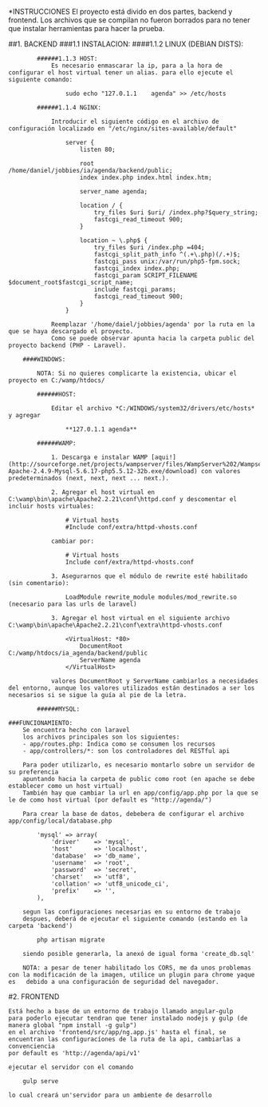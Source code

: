 *INSTRUCCIONES
El proyecto está divido en dos partes, backend y frontend.
Los archivos que se compilan no fueron borrados para no tener que instalar herramientas para hacer la prueba.

##1. BACKEND
	###1.1 INSTALACION:
		####1.1.2 LINUX (DEBIAN DISTS):
			
			######1.1.3 HOST:
				Es necesario enmascarar la ip, para a la hora de configurar el host virtual tener un alias. para ello ejecute el siguiente comando:

				    sudo echo "127.0.1.1	agenda" >> /etc/hosts 

			######1.1.4 NGINX:

				Introducir el siguiente código en el archivo de configuración localizado en "/etc/nginx/sites-available/default"

				    server {
				        listen 80;
				    
				        root /home/daniel/jobbies/ia/agenda/backend/public;
				        index index.php index.html index.htm;
				    
				        server_name agenda;
				    
				        location / {
				            try_files $uri $uri/ /index.php?$query_string;
				            fastcgi_read_timeout 900;
				        }
				    
				        location ~ \.php$ {
				            try_files $uri /index.php =404;
				            fastcgi_split_path_info ^(.+\.php)(/.+)$;
				            fastcgi_pass unix:/var/run/php5-fpm.sock;
				            fastcgi_index index.php;
				            fastcgi_param SCRIPT_FILENAME $document_root$fastcgi_script_name;
				            include fastcgi_params;
				            fastcgi_read_timeout 900;
				        }
				    }

				Reemplazar '/home/daiel/jobbies/agenda' por la ruta en la que se haya descargado el proyecto.
				Como se puede observar apunta hacia la carpeta public del proyecto backend (PHP - Laravel).

		####WINDOWS:

			NOTA: Si no quieres complicarte la existencia, ubicar el proyecto en C:/wamp/htdocs/ 

			######HOST:
				
				Editar el archivo *C:/WINDOWS/system32/drivers/etc/hosts*  y agregar 

				    **127.0.1.1 agenda**

			######WAMP:

				1. Descarga e instalar WAMP [aqui!](http://sourceforge.net/projects/wampserver/files/WampServer%202/Wampserver%202.5/wampserver2.5-Apache-2.4.9-Mysql-5.6.17-php5.5.12-32b.exe/download) con valores predeterminados (next, next, next ... next.).

				2. Agregar el host virtual en C:\wamp\bin\apache\Apache2.2.21\conf\httpd.conf y descomentar el incluir hosts virtuales:

				    # Virtual hosts
				    #Include conf/extra/httpd-vhosts.conf

				cambiar por: 

				    # Virtual hosts
				    Include conf/extra/httpd-vhosts.conf

				3. Asegurarnos que el módulo de rewrite esté habilitado (sin comentario):

					LoadModule rewrite_module modules/mod_rewrite.so (necesario para las urls de laravel)

				3. Agregar el host virtual en el siguiente archivo C:\wamp\bin\apache\Apache2.2.21\conf\extra\httpd-vhosts.conf
				    
				    <VirtualHost: *80>
				    	DocumentRoot C:/wamp/htdocs/ia_agenda/backend/public
				    	ServerName agenda
				    </VirtualHost>    

				valores DocumentRoot y ServerName cambiarlos a necesidades del entorno, aunque los valores utilizados están destinados a ser los necesarios si se sigue la guía al pie de la letra.

			######MYSQL:

	###FUNCIONAMIENTO:
		Se encuentra hecho con laravel
		los archivos principales son los siguientes:
		- app/routes.php: Indica como se consumen los recursos
		- app/controllers/*: son los controladores del RESTful api

		Para poder utilizarlo, es necesario montarlo sobre un servidor de su preferencia
		apuntando hacia la carpeta de public como root (en apache se debe establecer como un host virtual)
		También hay que cambiar la url en app/config/app.php por la que se le de como host virtual (por default es "http://agenda/")
		
		Para crear la base de datos, debebera de configurar el archivo app/config/local/database.php 
		    
		    'mysql' => array(
		        'driver'    => 'mysql',
		        'host'      => 'localhost',
		        'database'  => 'db_name',
		        'username'  => 'root',
		        'password'  => 'secret',
		        'charset'   => 'utf8',
		        'collation' => 'utf8_unicode_ci',
		        'prefix'    => '',
		    ),
		    
		segun las configuraciones necesarias en su entorno de trabajo
		despues, deberá de ejecutar el siguiente comando (estando en la carpeta 'backend')
		    
		    php artisan migrate
		
		siendo posible generarla, la anexó de igual forma 'create_db.sql'
	
		NOTA: a pesar de tener habilitado los CORS, me da unos problemas con la modificación de la imagen, utilice un plugin para chrome yaque es 	debido a una configuración de seguridad del navegador.

#2. FRONTEND
	
	Está hecho a base de un entorno de trabajo llamado angular-gulp
	para poderlo ejecutar tendran que tener instalado nodejs y gulp (de manera global "npm install -g gulp")
	en el archivo 'frontend/src/app/ng.app.js' hasta el final, se encuentran las configuracíones de la ruta de la api, cambiarlas a convenciencia
	por default es 'http://agenda/api/v1'
	
	ejecutar el servidor con el comando 

	    gulp serve
	    
	lo cual creará un'servidor para un ambiente de desarrollo
